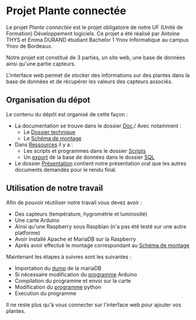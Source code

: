 # Projet Plante connectée

Le projet *Plante connectée* est le projet obligatoire de notre UF (Unité de Formation) Développement logiciels.
Ce projet a été réalisé par  Antoine THYS et Emma DURAND étudiant Bachelor 1 Ynov Informatique au campus Ynov de Bordeaux.

Notre projet est constitué de 3 parties, un site web, une base de données ainsi qu'une partie capteurs.

L'interface web permet de stocker des informations sur des plantes dans la base de données et de récupérer les valeurs des capteurs associés.

## Organisation du dépot

Le contenu du dépôt est organisé de cette façon :

- La documentation se trouve dans le dossier [Doc](./Doc/)./
Avec notamment :
  - Le [Dossier technique](./Doc/Dossier_technique.pdf)
  - Le [Schéma de montage](Doc/Montage/Schéma_de_montage.png)
- Dans [Ressources](Ressources/) il y a :
  - Les scripts et programmes dans le dossier [Scripts](./Ressources/Scripts/)
  - Un [export](Ressources/SQL/plant_uf.sql) de la base de données dans le dossier [SQL](Ressources/SQL)
- Le dossier [Présentation](Présentation) contient notre présentation oral que les autres documents demandés pour le rendu final.

## Utilisation de notre travail

Afin de pouvoir réutiliser notre travail vous devez avoir :

- Des capteurs (température, hygrométrie et luminosité)
- Une carte Arduino
- Ainsi qu'une Raspberry sous Raspbian (n'a pas été testé sur une autre platforme)
- Avoir installé Apache et MariaDB sur la Raspberry
- Après avoir effectué le montage correspondant au [Schéma de montage](./Doc/Montage/Schéma_de_montage.png)

Maintenant les étapes à suivres sont les suivantes :

- Importation du [dump](Ressources/SQL/plant_uf.sql) de la mariaDB
- Si nécessaire modification du [programme](Ressources/Scripts/Arduino/sketch.ino) Arduino
- Compilation du programme et envoi sur la carte
- Modification du [programme](Ressources\Scripts\Python\releves_capteurs.py) python
- Execution du programme

Il ne reste plus qu'à vous connecter sur l'interface web pour ajouter vos plantes.
